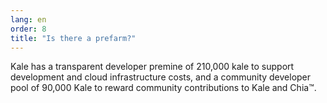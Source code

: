 ```yaml
---
lang: en
order: 8
title: "Is there a prefarm?"
---
```


Kale has a transparent developer premine of 210,000 kale to support development and cloud infrastructure costs, and a community developer pool of 90,000 Kale to reward community contributions to Kale and Chia&trade;.

